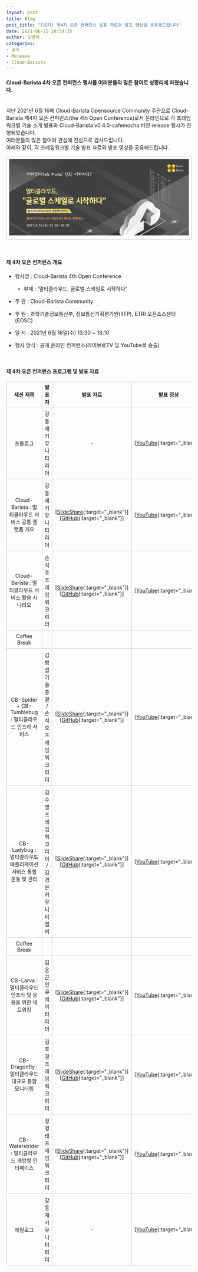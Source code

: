 ```yaml
---
layout: post
title: Blog
post_title: "[공지] 제4차 오픈 컨퍼런스 발표 자료와 발표 영상을 공유해드립니다"
date: 2021-06-25 20:50:35
author: 오병택
categories: 
- 공지
- Release
- Cloud-Barista
---
```

<style>
    table{
        border-collapse: collapse;
        border-spacing: 5px;
        border:0px solid #CCCCCC;
    }

    th{
        border:1px solid #CCCCCC;
    }

    td{
        border:1px solid #CCCCCC;
        padding: 7px;
    }
</style>
#### Cloud-Barista 4차 오픈 컨퍼런스 행사를 여러분들의 많은 참여로 성황리에 마쳤습니다.
<BR>
지난 2021년 6월 16에 Cloud-Barista Opensource Community 주관으로 Cloud-Barista 제4차 오픈 컨퍼런스(the 4th Open Conference)로서 온라인으로 각 프레임워크별 기술 소개 발표와 Cloud-Barista v0.4.0-cafemocha 버전 release 행사가 진행되었습니다.<BR>
여러분들의 많은 참여와 관심에 진심으로 감사드립니다.

<BR>
아래와 같이, 각 프레임워크별 기술 발표 자료와 발표 영상을 공유해드립니다.
<!--more-->

<p align="center">
<table width="760" id="Table_01" border="0" cellspacing="0" cellpadding="0">
	<tbody><tr>
		<td>
			<img src="https://raw.githubusercontent.com/cloud-barista/cloud-barista.github.io/master/assets/img/blog/4th-conference/edm_v4_logo_edited_header_only.jpg" border="0"></td>
	</tr>
    </tbody>
</table>
<BR>
</p>

#### 제 4차 오픈 컨퍼런스 개요
* 행사명 : Cloud-Barista 4th Open Conference<BR>
  * 부제 : ‘멀티클라우드, 글로벌 스케일로 시작하다’

* 주  관 : Cloud-Barista Community
 
* 후  원 : 과학기술정보통신부, 정보통신기획평가원(IITP), ETRI 오픈소스센터(EOSC)

* 일  시 : 2021년 6월 16일(수) 13:30 ~ 18:10

* 행사 방식 : 공개 온라인 컨퍼런스(라이브로TV 및 YouTube로 송출)

<BR>

#### 제 4차 오픈 컨퍼런스 프로그램 및 발표 자료

| 세션 제목 | 발표자 | 발표 자료 | 발표 영상 |
| :------------------------------: | :--------------: | :----------------: | :--------------------: |
| 프롤로그 | 강동재<BR>커뮤니티 리더 | - | [[YouTube](https://youtu.be/VpeArosKl8E){:target="_blank"}] |
| Cloud-Barista : 멀티클라우드 서비스 공통 플랫폼 개요 | 강동재<BR>커뮤니티 리더 | [[SlideShare](https://www.slideshare.net/cloud-barista/cloudbarista-4-cloudbarista-multicloud-service-common-platform-249482961){:target="_blank"}] [[GitHub](https://github.com/cloud-barista/docs/blob/master/openseminar/v0.4.0-cafemocha/ppt_files/1-%5BCloud-Barista%5D_Multi-cloud_Service_Common_Platform.pdf){:target="_blank"}] | [[YouTube](https://youtu.be/poh9b05AGEc){:target="_blank"}] |
| Cloud-Barista : 멀티클라우드 서비스 활용 시나리오 | 손석호<BR>프레임워크 리더 | [[SlideShare](https://www.slideshare.net/cloud-barista/cloudbarista-4-cloudbarista-scenarios-for-using-multicloud-services){:target="_blank"}] [[GitHub](https://github.com/cloud-barista/docs/blob/master/openseminar/v0.4.0-cafemocha/ppt_files/2-%5BCloud-Barista%5D_Scenarios_for_using_Multi-cloud_Services.pdf){:target="_blank"}] | [[YouTube](https://youtu.be/D4S5BCDs0fI){:target="_blank"}] |
| Coffee Break |||
| CB-Spider + CB-Tumblebug : 멀티클라우드 인프라 서비스  | 김병섭<BR>기술총괄<BR>/손석호<BR>프레임워크 리더 | [[SlideShare](https://www.slideshare.net/cloud-barista/cloudbarista-4-cbspider-cbtumblebug-multicloud-infrastructure-services){:target="_blank"}] [[GitHub](https://github.com/cloud-barista/docs/blob/master/openseminar/v0.4.0-cafemocha/ppt_files/3-%5BCB-Spider%2BCB-Tumblebug%5D_Multi-cloud_Infrastructure_Services.pdf){:target="_blank"}] | [[YouTube](https://youtu.be/6vEWpH9pYJA){:target="_blank"}] | 
| CB-Ladybug : 멀티클라우드 애플리케이션 서비스 통합 운용 및 관리 | 김수영<BR>프레임워크 리더<BR>/ 김경은<BR>커뮤니티 멤버 | [[SlideShare](https://www.slideshare.net/cloud-barista/cloudbarista-4-cbladybug-integrated-operation-and-management-of-multicloud-application-services){:target="_blank"}] [[GitHub](https://github.com/cloud-barista/docs/blob/master/openseminar/v0.4.0-cafemocha/ppt_files/4-%5BCB-Ladybug%5D_Multi-cloud_Application_Services.pdf){:target="_blank"}] | [[YouTube](https://youtu.be/eNVKwchkkPk){:target="_blank"}] |
| Coffee Break |||
| CB-Larva : 멀티클라우드 인프라 및 응용을 위한 네트워킹 | 김윤곤<BR>인큐베이터 리더 | [[SlideShare](https://www.slideshare.net/cloud-barista/cloudbarista-4-cblarva-networking-for-multicloud-infrastructure-and-applications){:target="_blank"}] [[GitHub](https://github.com/cloud-barista/docs/blob/master/openseminar/v0.4.0-cafemocha/ppt_files/5-%5BCB-Larva%5D_Networking_for_Multicloud_Infrastructure_and_Applications.pdf){:target="_blank"}] | [[YouTube](https://youtu.be/fhFTGdflrOk){:target="_blank"}] |
| CB-Dragonfly : 멀티클라우드 대규모 통합 모니터링 | 김효경<BR>프레임워크 리더 | [[SlideShare](https://www.slideshare.net/cloud-barista/cloudbarista-4-cbdragonfly-multicloud-largescale-unified-monitoring){:target="_blank"}] [[GitHub](https://github.com/cloud-barista/docs/blob/master/openseminar/v0.4.0-cafemocha/ppt_files/6-%5BCB-Dragonfly%5D_Multi-cloud_Large-scale_Unified_Monitoring.pdf){:target="_blank"}] | [[YouTube](https://youtu.be/fvhcV-CQSCY){:target="_blank"}] |
| CB-Waterstrider : 멀티클라우드 개방형 인터페이스 | 정영태<BR>프레임워크 리더 | [[SlideShare](https://www.slideshare.net/cloud-barista/cloudbarista-4-cbwaterstrider-cloudbarista-open-interfaces){:target="_blank"}] [[GitHub](https://github.com/cloud-barista/docs/blob/master/openseminar/v0.4.0-cafemocha/ppt_files/7-%5BCB-Waterstrider%5D_Multi-cloud_Open_Interfaces.pdf){:target="_blank"}] | [[YouTube](https://youtu.be/mWl9JTvsZe0){:target="_blank"}] |
| 에필로그 | 강동재<BR>커뮤니티 리더 | - | [[YouTube](https://youtu.be/gIEsqneNqoo){:target="_blank"}] |

<BR>
